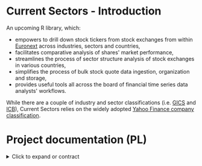 # Current Sectors - Introduction
An upcoming R library, which: 
- empowers to drill down stock tickers from stock exchanges from within [Euronext](https://www.euronext.com/en) across industries, sectors and countries,
- facilitates comparative analysis of shares' market performance,
- streamlines the process of sector structure analysis of stock exchanges in various countries,
- simplifies the process of bulk stock quote data ingestion, organization and storage,
- provides useful tools all across the board of financial time series data analysts' workflows.

While there are a couple of industry and sector classifications (i.e. [GICS](https://www.msci.com/our-solutions/indexes/gics) and [ICB](https://www.lseg.com/en/ftse-russell/industry-classification-benchmark-icb)), Current Sectors relies on the widely adopted [Yahoo Finance company classification](https://finance.yahoo.com/sectors).
# Project documentation (PL)
<details>
  <summary> Click to expand or contract </summary>

# Dokumentacja projektowa  

## 1. Charakterystyka oprogramowania
### Nazwy skrócone:  
**cursecs** (w otoczeniu zewnętrznym) / **CS** (wewnątrz projektu).
### Nazwa pełna: 
Current Sectors.
### Krótki opis ze wskazaniem celów: 
biblioteka języka R wspomagająca analizę notowań spółek giełdowych w przekrojach sektorowych i geograficznych.

## 2. Prawa autorskie
### Autorzy:
**Ryszard Karol Lisiecki** – pomysłodawca, projektant, programista, tester;
**Michał Bartkiewicz** – kontroler jakości, programista, tester.

### Warunki licencyjne: 

**licencja MIT** - umożliwiająca użytkowanie, dystrybucję, modyfikację oraz czerpanie korzyści z kodu bez ograniczeń z wykluczeniami zdefiniowanymi w przepisach i/lub precedensach nadrzędnych;

**zastrzeżenie Fair Use** - dotyczące wykorzystania żródeł klasyfikacji spółek oraz danych giełdowych jedynie do celów edukacyjnych oraz ograniczające ich wykorzystanie w materiałach wtórnych bazujących na opisywanym oprogramowaniu.

## 3. Specyfikacja wymagań
Wykorzystane w nazewnictwie identyfikatorów wymagań skrótowce opierają się na angielskim brzmieniu słów:
- dotyczących kryteriów jakości oprogramowania (**system performance**; **security**: confidentiality, integrity; **functionality**: interoperability; **reliability**: availability, fault tolerance; **usability**: accessibility, learnability, ease of use; **portability**: adaptability, installability; **maintainability**: testability)
- określeń funkcjonalności (display datasets; display help; display lists; update time series; sector structure; sector time series; sector technical analysis). 

### Wymagania pozfunkcjonalne

Klasyfikacji wymagań pozafunkcjonalnych dotyczących jakości dokonano w oparciu o standard **ISO/IEC 25010:2011**. Uwzględniono tylko subiektywnie najważniejsze kryteria.

| Identyfikator | Nazwa | Opis | Priorytet | Kategoria |
| --- | --- | --- | :---: | --- |
| NF.Q.SP.1 | Wydajność biblioteki | Operacje dotyczące przetwarzania matematycznego danych *offline* na komputerze bądź serwerze użytkownika funkcje biblioteki wykonują możliwie najszybciej, z wykorzystaniem przetwarzania równoległego. | 1 | pozafunkcjonalne |
| NF.Q.SP.2 | Wydajność web-scrapingu | Operacje dotyczące zaciągania danych z API oraz stron znajdujących się w kontekście systemu funkcje biblioteki wykonują w dbałości o nieprzekracznie limitów API Yahoo Finance. | 1 | pozafunkcjonalne |
| NF.Q.S.C.1 | Bezpieczeństwo - poufność | Biblioteka w żaden sposób nie monitoruje, nie archiwizuje ani nie przesyła informacji o działalności użytkownika ponad to, co jest konieczne do spowalniania web-scrapingu. | 1 | pozafunkcjonalne |
| NF.Q.S.I.1 | Bezpieczeństwo - integralność danych zawartych | Dane giełdowe zawarte w bibliotece sprawdzone są pod kątem poprawności formalnej oraz zmodyfikowane w stosunku do źródłowych tylko w aspekcie organizacji i składowania danych. | 1 | pozafunkcjonalne |
| NF.Q.F.I.1 | Interoperacyjność | Biblioteka może współpracować z innymi bibliotekami środowiska R nawet w przypadków konfliktu nazw funkcji. Funkcje biblioteki dodawane są do ścieżki wyszukań po załadowaniu biblioteki. | 1 | pozafunkcjonalne |
| NF.Q.R.A.1 | Dostępność | Dostępność zdalnego repozytorium biblioteki uwarunkowana jest uwarunkowana dostępnością usług Github (powyżej 99,7% czasu w roku) a skompilowana przez użytkownika biblioteka dostępna jest zawsze. | 1 | pozafunkcjonalne |
| NF.Q.R.FT.1 | Odporność na błędy użytkowników | Działanie funkcji biblioteki jest uodpornione na większość najczęściej popełnianych błędów podczas wprowadzania danych przez użytkownik. | 1 | pozafunkcjonalne |
| NF.Q.R.FT.1 | Odporność na błędy bibliiotek skojarzonych i usług API | Funkcje obliczeniowe i graficzne biblioteki są odporne na nieprawidłowe działanie usług związanych z pozyskiwaniem danych z Internetu. | 1 | pozafunkcjonalne |
| NF.Q.U.A.1 | Przystępność | Biblioteka jest przystosowana do prezentowania pomocy w języku angielskim - w tym dla użytkowników niedowidzących, korzystających z czytników ekranu. | 1 | pozafunkcjonalne |
| NF.Q.U.L.1 | Łatwość przyswojenia | Biblioteka zawiera niewielką liczbę funkcji, na wysokim poziomie abstrakcji oraz co najwyżej kilku parametrach. | 1 | pozafunkcjonalne |
| NF.Q.U.EoU.1 | Łatwość użytkowania | Funkcje biblioteki mają intuicyjne nazwy oraz dostępne pliki pomocy zawierające przykłady użycia | 1 | pozafunkcjonalne |
| NF.Q.P.A.1 | Przystosowawczość | Działanie biblioteki nie jest upośledzane poprzez zmieny sprzętu bądź systemu operacyjnego tak długo, jak wspierają one działanie środowiska R w odpowiedniej wersji. | 1 | pozafunkcjonalne |
| NF.Q.P.I.1 | Efektywność instalacji | Biblioteka może zostać zarówno zainstalowana, jak też odinstalowana poprzez uruchomienie jednej linijki kodu. | 1 | pozafunkcjonalne |
| NF.Q.M.T.1 | Testowalność | Funkcje bibilioteki posiadają niezawierające sprzeczności kryteria akceptowalności zwracanych rezultatów. | 1 | pozafunkcjonalne |


### Wymagania funkcjonalne

Opis wymagań jest adekwatny dla użytkowników, którzy zainstalowali oraz załadowali bibliotekę CurrentSectors do własnego środowiska R, po czym wywołują w konsoli odpowiednie polecenia i funkcje opisane w plikach pomocy.

#### **Grupa nr 1 (display):** wyświetlanie i/lub zapis do zmiennej list zbiorczych

| Identyfikator | Nazwa | Opis | Priorytet | Kategoria |
| --- | --- | --- | :---: | --- |
| F.DD.1 | Wyświetlanie i/lub zapis danych dołączonych | ... | 1 | Funkcjonalne |
| F.DH.1 | Wyświetlanie plików pomocy | ... | 1 | Funkcjonalne |
| F.DL.1 | Wyświetlanie i/lub zapis list spółek o zadanych atrybutach (funkcja `listCompanies(country, sector, industry,...)`) | Po wywołaniu funkcji z opcjonalnymi parametrami tekstowymi nazwy kraju lub/i nazwy przemysłu (lub nazwy sektora) w konsoli prezentowany jest wierszami zbiór **nazw, symboli spółek, ich przemysłów, sektorów, krajów rejestracji** oraz **waluty kwotowania**. Wynik w postaci tabeli może być jednocześnie przez przypisanie przekierowywany do zmiennej o typie `list` i klasie `data.frame`. W przypadku niewłaściwej parametryzacji przez użytkownika lub braku rezultatów, do konsoli zostanie zwrócony monit. | 1 | Funkcjonalne |
| F.DL.1.2 | Wyświetlanie i/lub zapis list spółek o zadanych atrybutach oraz filtrze liczbowym najniższej progowej kapitalizacji rynkowej (funkcja `listCompanies(country, sector, industry, market_cap_thresh)`) | Po wywołaniu tej samej funkcji, co w **F.DL.1.1** z dodatkowym, opcjonalnym parametrem liczbowym progowego **poziomu kapitalizacji rynkowej**  ten sam rezultat zostanie zawężony do spółek przekraczających określony poziom kapitalizacji rynkowej.  | 1 | Funkcjonalne |

#### **Grupa nr 2 (database):** zapis i aktualizacja szeregów czasowych

| Identyfikator | Nazwa | Opis | Priorytet | Kategoria |
| --- | --- | --- | :---: | --- |
| F.DB.SD.1 | Zapis danych biblioteki na dysku użytkownika (funkcja `saveData(path)`) | Po zapisaniu przez użytkownika w zmiennej tekstowej `path` ścieżki dyskowej katalogu oraz wywołaniu funkcji z tym parametrem, dane zapisane w bibliotece zostaną zapisane w plikach .csv w wybranym miejscu na dysku, co umożliwi ich późniejszą aktualizację. W przypadku Niewłaściwej parametryzacji lub niedostępność lokalizacji, do konsoli zostanie zwrócony monit. | 1 | funkcjonalne |
| F.DB.UD.1 | Aktualizowanie bazy plików csv użytkownika (funkcja `updateData(path_to_local_data)`) | Po zapisaniu przez użytkownika w zmiennej tekstowej `path_to_local_data` lokalizacji katalogu zawierającego zapisane uprzednio pliki danych z biblioteki oraz wywołaniu funkcji z tym parametrem, dane szeregów czasowych oraz ich metadane zostaną zaktualizowane, jeżeli tylko istnieją już nowsze obserwacje. W przypadku niewłaściwej parametryzacji, niedostępności lokalizacji lub braku potrzeby aktualizacji, do konsoli zostanie zwrócony monit. | 1 | funkcjonalne |


#### **Grupa nr 3 (sector structures):** analiza struktury sektorowej walorów w danym państwie

| Identyfikator | Nazwa | Opis | Priorytet | Kategoria |
| --- | --- | --- | :---: | --- |
| ... | ... (funkcja `sStructure(country, libdata=TRUE)`) | ... | 1 | funkcjonalne |
| ... | ... (funkcja `sStructureChart(country, libdata=TRUE)`) | ... | 1 | funkcjonalne |


#### **Grupa nr 4 (sector time series):** analiza szeregów czasowych sektorów
funkcje sIndices(country), sIndicesChart(...) - wartość kapitalizacji w czasie - tabela i wykres
funkcja sIndicesTRCompChart(country1, country2, sector1, sector2) - wykres porównawczy indeksów jednopodstawowych kapitalizacji t1=100
| Identyfikator | Nazwa | Opis | Priorytet | Kategoria |
| --- | --- | --- | :---: | --- |
| ... | ...(funkcja `sIndices(country)`) | ... | 1 | funkcjonalne |
| ... | ...(funkcja `sIndicesChart(country)`) | ... | 1 | funkcjonalne |
| ... | ...(funkcja `sIndicesTRCompChart(country)`) | ... | 1 | funkcjonalne |

#### **Grupa nr 5 (sector technical analysis):** - raport analizy technicznej grupy spółek sektora w państwie

| Identyfikator | Nazwa | Opis | Priorytet | Kategoria |
| --- | --- | --- | :---: | --- |
| ... | ...(funkcja `TAReport(country, sector)`) | ... | 1 | funkcjonalne |

## 3. Architektura oprogramowania

### Stos uruchomieniowy: 
| Nazwa | Typ |  Opis | Uwagi |
| --- | --- | --- |  --- |
| Windows 10 / Windows 11 / Linux (kernel 2.4.6 i wyżej) / MacOS (Catalina i późniejsze) | system operacyjny | alternatywy umożliwiające działanie języka R | bardzo prawdopodobne działanie również na starszych wersjach systemów, sytemach Windows Server oraz OpenBSD |
| działające łącze internetowe | infrastruktura | działające połączenie SSH oraz protokół HTTP |  istotne tylko przy pierwszej instalacji oraz aktualizacjach danych |
| interpreter R w wersji 4.2.x lub wyższej | interpreter | środowisko języka R |  --- |
| devtools / remotes | pakiet / biblioteka R | ... |  alternatywne pakiety służące instalacji biblioteki |
| xts | pakiet / biblioteka R | ... |  --- |
| zoo | pakiet / biblioteka R | ... |  --- |
| quantmod | pakiet / biblioteka R | ... |  --- |
| ... | ... | ... | ... |

R 4.2.x + wraz z zainstalowaną biblioteką devtools lub remotes ORAZ zależnościami biblioteki - innymi bibliotekami R: xts, zoo, quantmod (być może też dplyr i ggplot2);

### Stos technologiczny: 

| Nazwa | Typ |  Opis | Uwagi |
| --- | --- | --- |  --- |
| Windows 10 / Windows 11 / Linux (kernel 2.4.6 i wyżej) / MacOS (Catalina i późniejsze) | system operacyjny | alternatywy umożliwiające działanie języka R | bardzo prawdopodobne działanie również na starszych wersjach systemów, sytemach Windows Server oraz OpenBSD |
| działające łącze internetowe | infrastruktura | działające połączenie SSH oraz protokół HTTP |  istotne w całym cyklu rozwoju oprogramowania |
| interpreter R w wersji 4.2.x lub wyższej | interpreter | środowisko języka R |  --- |
| środowisko R Studio | zintegrowane środowisko wytwórcze | ... | ... |
| klient GitHub | ... | ... | ... |
| devtools | pakiet / biblioteka R | ... |  pakiet służący kompilacji i instalacji biblioteki |
| httr2 | pakiet / biblioteka R | ... |  --- |
| rvest | pakiet / biblioteka R | ... |  --- |
| roxygen2 | pakiet / biblioteka R | ... |  --- |
| xts | pakiet / biblioteka R | ... |  --- |
| zoo | pakiet / biblioteka R | ... |  --- |
| quantmod | pakiet / biblioteka R | ... |  --- |
| ... | ... | ... | ... |


## 4. Testy

Każdy test musi zostać poprzedzony wywołaniami funkcji `sessionInfo()`.Wszystkie wykonywane testy (z wyjątkiem tych "wyklikanych") powinny zostać zapisane w formie notatników `Rmd` ORAZ następnie wygenerowanych (knitterem) z nich plików `html` (wraz z wyjściem komend) do katalogu `tests` w repozytorium.
Format nazewnictwa powinien być zgodny ze strukturą:

**[Identyfikator].[Wersja].[RRRR-MM-DD].**


Następnie rezultat testu należy wpisać do tabeli poniżej, podpisując się inicjałami.

| Identyfikator | Nazwa | Scenariusz | Wynik | Wersja biblioteki | Data | Uwagi | Tester |
| --- | --- | --- | --- | --- | --- | --- | --- |
| TF.DD.1 | Test wyświetlania i działania danych wbudowanych | Zbiory testowe zostają zapisane do luźnych zmiennych oraz zostają explicite utworzone odpowiednie struktury danych zawierające zbiory testowe. Tester sprawdza, czy wywołanie zmiennych w środowisku powoduje ich wyświetlenie. Potem dokonuje inspekcji rozmiarów danych, aby potwierdzić, czy jest zgodna z opisem w pliku pomocy. Następnie weryfikuje zgodność operacji uśredniania kolumn liczbowych w zmiennych luźno typowanych oraz silnie typowanych. | ... | ... | --- | --- | --- |
| TF.DH.1 | ... | ... | ... | ... | --- | --- | --- |
| TFDD.1 | ... | ... | ... | ... | --- | --- | --- |
| TFDD.1 | ... | ... | ... | ... | --- | --- | --- |
| TFDD.1 | ... | ... | ... | ... | --- | --- | --- |
| TFDD.1 | ... | ... | ... | ... | --- | --- | --- |
| TFDD.1 | ... | ... | ... | ... | --- | --- | --- |
| TFDD.1 | ... | ... | ... | ... | --- | --- | --- |
| TFDD.1 | ... | ... | ... | ... | --- | --- | --- |
| TFDD.1 | ... | ... | ... | ... | --- | --- | --- |
| TFDD.1 | ... | ... | ... | ... | --- | --- | --- |
</details>
